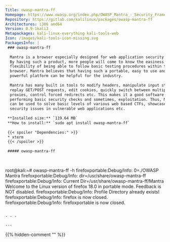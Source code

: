 ```yaml
---
Title: owasp-mantra-ff
Homepage: https://www.owasp.org/index.php/OWASP_Mantra_-_Security_Framework
Repository: https://gitlab.com/kalilinux/packages/owasp-mantra-ff
Architectures: i386 amd64
Version: 0.9-1kali3
Metapackages: kali-linux-everything kali-tools-web 
Icon: /images/kali-tools-icon-missing.svg
PackagesInfo: |
 ### owasp-mantra-ff
 
  Mantra is a browser especially designed for web application security testing.
  By having such a product, more people will come to know the easiness and
  flexibility of being able to follow basic testing procedures within the
  browser. Mantra believes that having such a portable, easy to use and yet
  powerful platform can be helpful for the industry.
   
  Mantra has many built in tools to modify headers, manipulate input strings,
  replay GET/POST requests, edit cookies, quickly switch between multiple
  proxies, control forced redirects etc. This makes it a good software for
  performing basic security checks and sometimes, exploitation. Thus, Mantra
  can be used to solve basic levels of various web based CTFs, showcase
  security issues in vulnerable web applications etc.
 
 **Installed size:** `119.64 MB`  
 **How to install:** `sudo apt install owasp-mantra-ff`  
 
 {{< spoiler "Dependencies:" >}}
 * xterm
 {{< /spoiler >}}
 
 ##### owasp-mantra-ff
 
 
 ```
 root@kali:~# owasp-mantra-ff -h
 firefoxportable:Debug/Info: 0=./OWASP Mantra
 firefoxportable:Debug/Info: dir=/usr/share/owasp-mantra-ff
 firefoxportable:Debug/Info: Current Dir=/usr/share/owasp-mantra-ff/Mantra
 Welcome to the Linux version of firefox 18.0 in portable mode. Feedback is NOT disabled.
 firefoxportable:Debug/Info: Profile Directory already exists!
 firefoxportable:Debug/Info: firefox is now closed.
 firefoxportable:Debug/Info: firefoxportable is now closed.
 ```
 
 - - -
 
---
```

{{% hidden-comment "<!--Do not edit anything above this line-->" %}}

